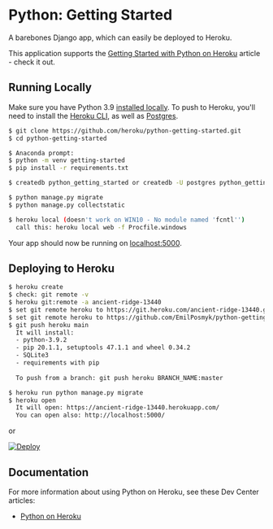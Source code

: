 # Python: Getting Started

A barebones Django app, which can easily be deployed to Heroku.

This application supports the [Getting Started with Python on Heroku](https://devcenter.heroku.com/articles/getting-started-with-python) article - check it out.

## Running Locally

Make sure you have Python 3.9 [installed locally](https://docs.python-guide.org/starting/installation/). To push to Heroku, you'll need to install the [Heroku CLI](https://devcenter.heroku.com/articles/heroku-cli), as well as [Postgres](https://devcenter.heroku.com/articles/heroku-postgresql#local-setup).

```sh
$ git clone https://github.com/heroku/python-getting-started.git
$ cd python-getting-started

$ Anaconda prompt:
$ python -m venv getting-started
$ pip install -r requirements.txt

$ createdb python_getting_started or createdb -U postgres python_getting_started

$ python manage.py migrate
$ python manage.py collectstatic

$ heroku local (doesn't work on WIN10 - No module named 'fcntl'')
  call this: heroku local web -f Procfile.windows
```

Your app should now be running on [localhost:5000](http://localhost:5000/).

## Deploying to Heroku

```sh
$ heroku create
$ check: git remote -v
$ heroku git:remote -a ancient-ridge-13440
$ set git remote heroku to https://git.heroku.com/ancient-ridge-13440.git
$ set git remote heroku to https://github.com/EmilPosmyk/python-getting-started.git 
$ git push heroku main
  It will install:
  - python-3.9.2
  - pip 20.1.1, setuptools 47.1.1 and wheel 0.34.2
  - SQLite3
  - requirements with pip
  
  To push from a branch: git push heroku BRANCH_NAME:master

$ heroku run python manage.py migrate
$ heroku open
  It will open: https://ancient-ridge-13440.herokuapp.com/
  You can open also: http://localhost:5000/
```
or

[![Deploy](https://www.herokucdn.com/deploy/button.svg)](https://heroku.com/deploy)

## Documentation

For more information about using Python on Heroku, see these Dev Center articles:

- [Python on Heroku](https://devcenter.heroku.com/categories/python)
